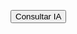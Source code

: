 <script>
function abreGradio(){
  const features = [
    'width=500','height=650',
    'menubar=no','toolbar=no',
    'resizable=yes','scrollbars=yes',
    'noopener'            // evita bloqueo COOP
  ].join(',');
  window.open('https://mi-gradio-eta.vercel.app', 'mini', features);
}
</script>

<button class="addon-button" onclick="abreGradio()">Consultar IA</button>